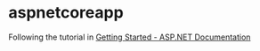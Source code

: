 # aspnetcoreapp

Following the tutorial in [Getting Started - ASP.NET Documentation](https://docs.asp.net/en/latest/getting-started.html)
